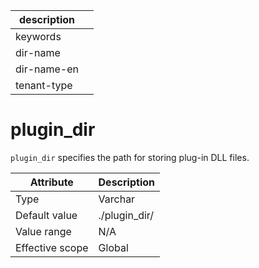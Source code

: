 | description ||
|---|---|
| keywords ||
| dir-name ||
| dir-name-en ||
| tenant-type ||

# plugin_dir

`plugin_dir` specifies the path for storing plug-in DLL files.

| **Attribute** | **Description** |
|--------|---------------|
| Type | Varchar |
| Default value | ./plugin_dir/ |
| Value range | N/A |
| Effective scope | Global |
